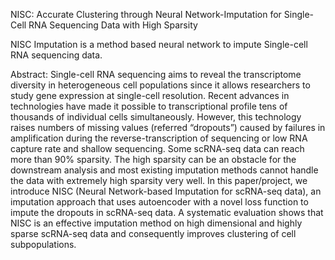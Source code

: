 NISC: Accurate Clustering through Neural Network-Imputation for Single-Cell RNA Sequencing Data with High Sparsity

NISC Imputation is a method based neural network to impute Single-cell RNA sequencing data.

Abstract: Single-cell RNA sequencing aims to reveal the transcriptome diversity in heterogeneous cell populations since it allows researchers to study gene expression at single-cell resolution. Recent advances in technologies have made it possible to transcriptional profile tens of thousands of individual cells simultaneously. However, this technology raises numbers of missing values (referred “dropouts”) caused by failures in amplification during the reverse-transcription of sequencing or low RNA capture rate and shallow sequencing. Some scRNA-seq data can reach more than 90\% sparsity. The high sparsity can be an obstacle for the downstream analysis and most existing imputation methods cannot handle the data with extremely high sparsity very well. In this paper/project, we introduce NISC (Neural Network-based Imputation for scRNA-seq data), an imputation approach that uses autoencoder with a novel loss function to impute the dropouts in scRNA-seq data. A systematic evaluation shows that NISC is an effective imputation method on high dimensional and highly sparse scRNA-seq data and consequently improves clustering of cell subpopulations.
